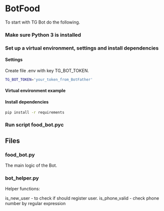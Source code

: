 # BotFood

To start with TG Bot do the following.

### Make sure Python 3 is installed

### Set up a virtual environment, settings and install dependencies

#### Settings

Create file .env with key TG_BOT_TOKEN.

```bash
TG_BOT_TOKEN='your_token_from_BotFather'
```

#### Virtual  environment example

#### Install dependencies

```bash
pip install -r requirements
```

### Run script food_bot.pyc

## Files

### food_bot.py

The main logic of the Bot.

### bot_helper.py

Helper functions:

is_new_user - to check if should register user.
is_phone_valid - check phone number by regular expression
